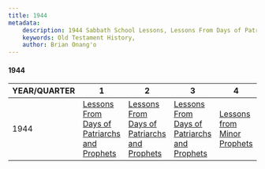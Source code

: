 ```yaml
---
title: 1944
metadata:
    description: 1944 Sabbath School Lessons, Lessons From Days of Patriarchs and Prophets, Lessons From Days of Patriarchs and Prophets, Lessons From Days of Patriarchs and Prophets, Lessons from Minor Prophets
    keywords: Old Testament History,
    author: Brian Onang'o
---
```


#### 1944

YEAR/QUARTER |   1  | 2| 3| 4
-------------|------------|---|--|---
1944   |  [Lessons From Days of Patriarchs and Prophets](/1941-1950/1944/quarter1) | [Lessons From Days of Patriarchs and Prophets](/1941-1950/1944/quarter2) | [Lessons From Days of Patriarchs and Prophets](/1941-1950/1944/quarter3) | [Lessons from Minor Prophets](/1941-1950/1944/quarter4) |
 